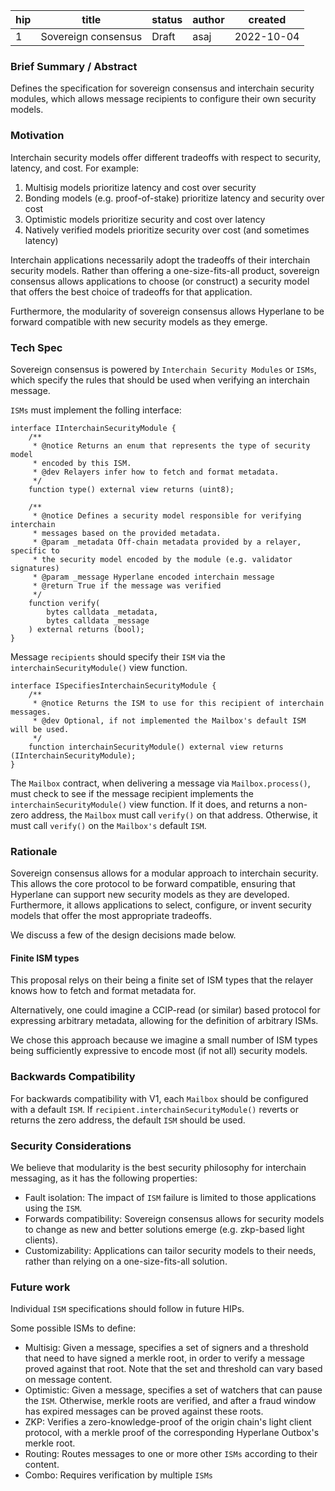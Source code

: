 | hip | title               | status | author | created    |
| --- | ------------------- | ------ | ------ | ---------- |
| 1   | Sovereign consensus | Draft  | asaj   | 2022-10-04 |

### **Brief Summary / Abstract**

Defines the specification for sovereign consensus and interchain security modules, which allows message recipients to configure their own security models.

### **Motivation**

Interchain security models offer different tradeoffs with respect to security, latency, and cost. For example:

1. Multisig models prioritize latency and cost over security
2. Bonding models (e.g. proof-of-stake) prioritize latency and security over cost
3. Optimistic models prioritize security and cost over latency
4. Natively verified models prioritize security over cost (and sometimes latency)

Interchain applications necessarily adopt the tradeoffs of their interchain security models. Rather than offering a one-size-fits-all product, sovereign consensus allows applications to choose (or construct) a security model that offers the best choice of tradeoffs for that application.

Furthermore, the modularity of sovereign consensus allows Hyperlane to be forward compatible with new security models as they emerge.

### **Tech Spec**

Sovereign consensus is powered by `Interchain Security Modules` or `ISMs`, which specify the rules that should be used when verifying an interchain message.

`ISMs` must implement the folling interface:

```
interface IInterchainSecurityModule {
    /**
     * @notice Returns an enum that represents the type of security model
     * encoded by this ISM.
     * @dev Relayers infer how to fetch and format metadata.
     */
    function type() external view returns (uint8);

    /**
     * @notice Defines a security model responsible for verifying interchain
     * messages based on the provided metadata.
     * @param _metadata Off-chain metadata provided by a relayer, specific to
     * the security model encoded by the module (e.g. validator signatures)
     * @param _message Hyperlane encoded interchain message
     * @return True if the message was verified
     */
    function verify(
        bytes calldata _metadata,
        bytes calldata _message
    ) external returns (bool);
}
```

Message `recipients` should specify their `ISM` via the `interchainSecurityModule()` view function.

```
interface ISpecifiesInterchainSecurityModule {
    /**
     * @notice Returns the ISM to use for this recipient of interchain messages.
     * @dev Optional, if not implemented the Mailbox's default ISM will be used.
     */
    function interchainSecurityModule() external view returns (IInterchainSecurityModule);
}
```

The `Mailbox` contract, when delivering a message via `Mailbox.process()`, must check to see if the message recipient implements the `interchainSecurityModule()` view function. If it does, and returns a non-zero address, the `Mailbox` must call `verify()` on that address. Otherwise, it must call `verify()` on the `Mailbox's` default `ISM`.

### **Rationale**

Sovereign consensus allows for a modular approach to interchain security.
This allows the core protocol to be forward compatible, ensuring that Hyperlane can support new security models as they are developed.
Furthermore, it allows applications to select, configure, or invent security models that offer the most appropriate tradeoffs.

We discuss a few of the design decisions made below.

#### Finite ISM types

This proposal relys on their being a finite set of ISM types that the relayer knows how to fetch and format metadata for.

Alternatively, one could imagine a CCIP-read (or similar) based protocol for expressing arbitrary metadata, allowing for the definition of arbitrary ISMs.

We chose this approach because we imagine a small number of ISM types being sufficiently expressive to encode most (if not all) security models.

### **Backwards Compatibility**

For backwards compatibility with V1, each `Mailbox` should be configured with a default `ISM`.
If `recipient.interchainSecurityModule()` reverts or returns the zero address, the default `ISM` should be used.

### **Security Considerations**

We believe that modularity is the best security philosophy for interchain messaging, as it has the following properties:

- Fault isolation: The impact of `ISM` failure is limited to those applications using the `ISM`.
- Forwards compatibility: Sovereign consensus allows for security models to change as new and better solutions emerge (e.g. zkp-based light clients).
- Customizability: Applications can tailor security models to their needs, rather than relying on a one-size-fits-all solution.

### **Future work**

Individual `ISM` specifications should follow in future HIPs.

Some possible ISMs to define:

- Multisig: Given a message, specifies a set of signers and a threshold that need to have signed a merkle root, in order to verify a message proved against that root. Note that the set and threshold can vary based on message content.
- Optimistic: Given a message, specifies a set of watchers that can pause the `ISM`. Otherwise, merkle roots are verified, and after a fraud window has expired messages can be proved against these roots.
- ZKP: Verifies a zero-knowledge-proof of the origin chain's light client protocol, with a merkle proof of the corresponding Hyperlane Outbox's merkle root.
- Routing: Routes messages to one or more other `ISMs` according to their content.
- Combo: Requires verification by multiple `ISMs`

